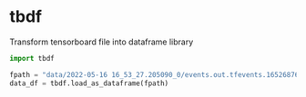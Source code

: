 # tbdf
Transform tensorboard file into dataframe library


```python
import tbdf

fpath = "data/2022-05-16 16_53_27.205090_0/events.out.tfevents.1652687609.ymdlab00.23384.0"
data_df = tbdf.load_as_dataframe(fpath)

```